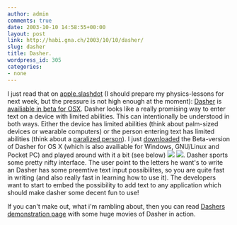 ```yaml
---
author: admin
comments: true
date: 2003-10-10 14:58:55+00:00
layout: post
link: http://habi.gna.ch/2003/10/10/dasher/
slug: dasher
title: Dasher.
wordpress_id: 305
categories:
- none
---
```


I just read that on [apple.slashdot](http://apple.slashdot.org/) (I should prepare my physics-lessons for next week, but the pressure is not high enough at the moment): [Dasher](http://www.inference.phy.cam.ac.uk/dasher/) is [availiable in beta for OSX](http://apple.slashdot.org/article.pl?sid=03/06/11/004239&mode=thread&tid=182&tid=185).
Dasher looks like a really promising way to enter text on a device with limited abilities. This can intentionally be understood in both ways. Either the device has limited abilities (think about palm-sized devices or wearable computers) or the person entering text has limited abilities (think about a [paralized person](http://www.inference.phy.cam.ac.uk/dasher/SpecialNeeds.html)).
I just [downloaded](http://www.inference.phy.cam.ac.uk/dasher/Download.html) the Beta-version of Dasher for OS X (which is also availiable for Windows, GNU/Linux and Pocket PC) and played around with it a bit (see below)
[![](http://habi.gna.ch/blog/images/dasher1-tm.jpg)](http://habi.gna.ch/blog/images/dasher1.jpg) [![](http://habi.gna.ch/blog/images/dasher2-tm.jpg)](http://habi.gna.ch/blog/images/dasher2.jpg).
Dasher sports some pretty nifty interface. The user point to the letters he want's to write an Dasher has some preemtive text input possibilites, so you are quite fast in writing (and also really fast in learning how to use it). The developers want to start to embed the possibility to add text to any application which should make dasher some decent fun to use!

If you can't make out, what i'm rambling about, then you can read [Dashers demonstration page](http://www.inference.phy.cam.ac.uk/dasher/Novice.html) with some huge movies of Dasher in action.
